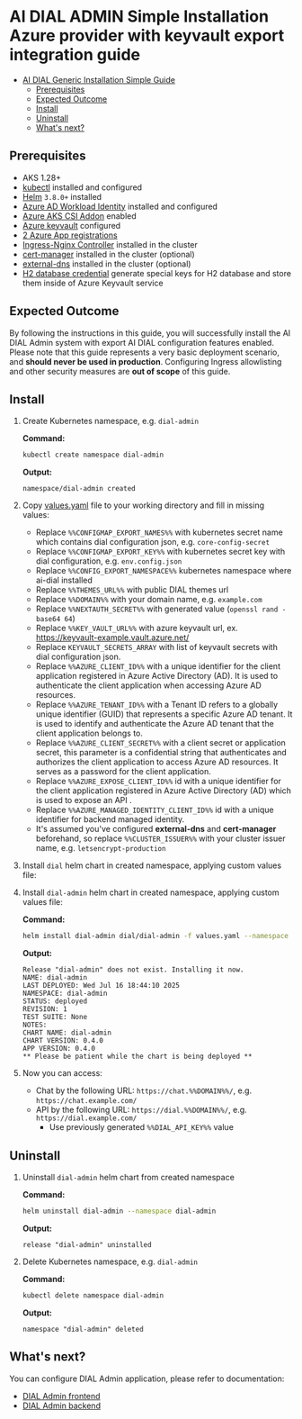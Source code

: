 # AI DIAL ADMIN Simple Installation Azure provider with keyvault export integration guide

- [AI DIAL Generic Installation Simple Guide](#ai-dial-generic-installation-simple-guide)
  - [Prerequisites](#prerequisites)
  - [Expected Outcome](#expected-outcome)
  - [Install](#install)
  - [Uninstall](#uninstall)
  - [What's next?](#whats-next)

## Prerequisites

- AKS 1.28+
- [kubectl](https://kubernetes.io/docs/tasks/tools/#kubectl) installed and configured
- [Helm](https://helm.sh/docs/intro/install/) `3.8.0+` installed
- [Azure AD Workload Identity](https://azure.github.io/azure-workload-identity/docs/introduction.html) installed and configured
- [Azure AKS CSI Addon](https://learn.microsoft.com/en-us/azure/aks/csi-storage-drivers) enabled
- [Azure keyvault](https://learn.microsoft.com/en-us/azure/key-vault/) configured
- [2 Azure App registrations](https://github.com/epam/ai-dial-admin-backend/blob/development/docs/azure_configuration.md)
- [Ingress-Nginx Controller](https://kubernetes.github.io/ingress-nginx/deploy/) installed in the cluster
- [cert-manager](https://cert-manager.io/docs/installation/) installed in the cluster (optional)
- [external-dns](https://github.com/kubernetes-sigs/external-dns) installed in the cluster (optional)
- [H2 database credential](https://github.com/epam/ai-dial-admin-backend/blob/development/secrets-utils/keys_generator.py) generate special keys for H2 database and store them inside of Azure Keyvault service


## Expected Outcome

By following the instructions in this guide, you will successfully install the AI DIAL Admin system with export AI DIAL configuration features enabled.
Please note that this guide represents a very basic deployment scenario, and **should never be used in production**.
Configuring Ingress allowlisting and other security measures are **out of scope** of this guide.

## Install

1. Create Kubernetes namespace, e.g. `dial-admin`

    **Command:**

    ```sh
    kubectl create namespace dial-admin
    ```

    **Output:**

    ```console
    namespace/dial-admin created
    ```

1. Copy [values.yaml](values.yaml) file to your working directory and fill in missing values:
    - Replace `%%CONFIGMAP_EXPORT_NAMES%%` with kubernetes secret name which contains dial configuration json, e.g. `core-config-secret`
    - Replace `%%CONFIGMAP_EXPORT_KEY%%` with kubernetes secret key with dial configuration, e.g. `env.config.json`
    - Replace `%%CONFIG_EXPORT_NAMESPACE%%` kubernetes namespace where ai-dial installed
    - Replace `%%THEMES_URL%%` with public DIAL themes url
    - Replace `%%DOMAIN%%` with your domain name, e.g. `example.com`
    - Replace `%%NEXTAUTH_SECRET%%` with generated value (`openssl rand -base64 64`)
    - Replace `%%KEY_VAULT_URL%%` with azure keyvault url, ex. https://keyvault-example.vault.azure.net/ 
    - Replace `KEYVAULT_SECRETS_ARRAY` with list of keyvault secrets with dial configuration json.
    - Replace `%%AZURE_CLIENT_ID%%` with a unique identifier for the client application registered in Azure Active Directory (AD). It is used to authenticate the client application when accessing Azure AD resources.
    - Replace `%%AZURE_TENANT_ID%%` with a Tenant ID refers to a globally unique identifier (GUID) that represents a specific Azure AD tenant. It is used to identify and authenticate the Azure AD tenant that the client application belongs to.
    - Replace `%%AZURE_CLIENT_SECRET%%` with a client secret or application secret, this parameter is a confidential string that authenticates and authorizes the client application to access Azure AD resources. It serves as a password for the client application.
    - Replace `%%AZURE_EXPOSE_CLIENT_ID%%` id with a unique identifier for the client application registered in Azure Active Directory (AD) which is used to expose an API .
    - Replace `%%AZURE_MANAGED_IDENTITY_CLIENT_ID%%` id with a unique identifier for backend managed identity.
    - It's assumed you've configured **external-dns** and **cert-manager** beforehand, so replace `%%CLUSTER_ISSUER%%` with your cluster issuer name, e.g. `letsencrypt-production`

1. Install `dial` helm chart in created namespace, applying custom values file:

2. Install `dial-admin` helm chart in created namespace, applying custom values file:

    **Command:**

    ```sh
    helm install dial-admin dial/dial-admin -f values.yaml --namespace dial-admin
    ```
    **Output:**

    ```console
    Release "dial-admin" does not exist. Installing it now.
    NAME: dial-admin
    LAST DEPLOYED: Wed Jul 16 18:44:10 2025
    NAMESPACE: dial-admin
    STATUS: deployed
    REVISION: 1
    TEST SUITE: None
    NOTES:
    CHART NAME: dial-admin
    CHART VERSION: 0.4.0
    APP VERSION: 0.4.0
    ** Please be patient while the chart is being deployed **
    ```

3. Now you can access:
    - Chat by the following URL: `https://chat.%%DOMAIN%%/`, e.g. `https://chat.example.com/`
    - API by the following URL: `https://dial.%%DOMAIN%%/`, e.g. `https://dial.example.com/`
      - Use previously generated `%%DIAL_API_KEY%%` value

## Uninstall

1. Uninstall `dial-admin` helm chart from created namespace

    **Command:**

    ```sh
    helm uninstall dial-admin --namespace dial-admin
    ```

    **Output:**

    ```console
    release "dial-admin" uninstalled
    ```

1. Delete Kubernetes namespace, e.g. `dial-admin`

    **Command:**

    ```sh
    kubectl delete namespace dial-admin
    ```

    **Output:**

    ```console
    namespace "dial-admin" deleted
    ```

## What's next?

You can configure DIAL Admin application, please refer to documentation:

- [DIAL Admin frontend](https://github.com/epam/ai-dial-admin-frontend)
- [DIAL Admin backend]((https://github.com/epam/ai-dial-admin-backend))